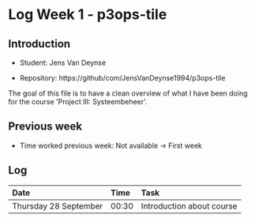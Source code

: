 # Log Week 1 - p3ops-tile
## Introduction



- Student: Jens Van Deynse

- Repository: https://github/com/JensVanDeynse1994/p3ops-tile



The goal of this file is to have a clean overview of what I have been doing for the course 'Project III: Systeembeheer'.

## Previous week
- Time worked previous week: Not available -> First week

## Log
| Date   | Time     | Task             |
| :---   | :---     | :---             |
| Thursday 28 September | 00:30 | Introduction about course |
